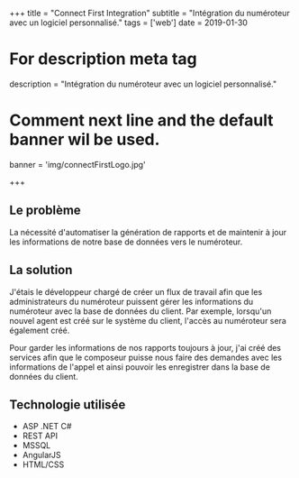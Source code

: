 +++
title = "Connect First Integration"
subtitle = "Intégration du numéroteur avec un logiciel personnalisé."
tags = ['web']
date = 2019-01-30

# For description meta tag
description = "Intégration du numéroteur avec un logiciel personnalisé."

# Comment next line and the default banner wil be used.
banner = 'img/connectFirstLogo.jpg'

+++

## Le problème

La nécessité d'automatiser la génération de rapports et de maintenir à jour les informations de notre base de données vers le numéroteur.

## La solution

J'étais le développeur chargé de créer un flux de travail afin que les administrateurs du numéroteur puissent gérer les informations du numéroteur avec la base de données du client. Par exemple, lorsqu'un nouvel agent est créé sur le système du client, l'accès au numéroteur sera également créé.

Pour garder les informations de nos rapports toujours à jour, j'ai créé des services afin que le composeur puisse nous faire des demandes avec les informations de l'appel et ainsi pouvoir les enregistrer dans la base de données du client.

## Technologie utilisée

- ASP .NET C#
- REST API
- MSSQL
- AngularJS
- HTML/CSS
